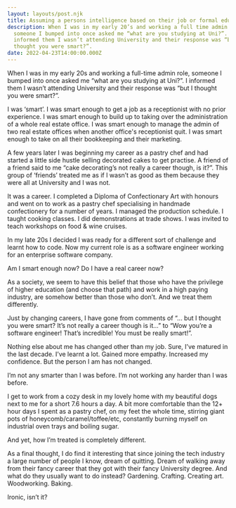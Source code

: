 ```yaml
---
layout: layouts/post.njk
title: Assuming a persons intelligence based on their job or formal education
description: When I was in my early 20’s and working a full time admin role,
  someone I bumped into once asked me “what are you studying at Uni?”. I
  informed them I wasn’t attending University and their response was “but I
  thought you were smart?”.
date: 2022-04-23T14:00:00.000Z
---
```

When I was in my early 20s and working a full-time admin role, someone I bumped into once asked me “what are you studying at Uni?”. I informed them I wasn’t attending University and their response was “but I thought you were smart?”.

I was ‘smart’. I was smart enough to get a job as a receptionist with no prior experience. I was smart enough to build up to taking over the administration of a whole real estate office. I was smart enough to manage the admin of two real estate offices when another office's receptionist quit. I was smart enough to take on all their bookkeeping and their marketing.

A few years later I was beginning my career as a pastry chef and had started a little side hustle selling decorated cakes to get practise. A friend of a friend said to me “cake decorating’s not really a career though, is it?”. This group of ‘friends’ treated me as if I wasn’t as good as them because they were all at University and I was not.

It was a career. I completed a Diploma of Confectionary Art with honours and went on to work as a pastry chef specialising in handmade confectionery for a number of years. I managed the production schedule. I taught cooking classes. I did demonstrations at trade shows. I was invited to teach workshops on food & wine cruises.

In my late 20s I decided I was ready for a different sort of challenge and learnt how to code. Now my current role is as a software engineer working for an enterprise software company.

Am I smart enough now? Do I have a real career now?

As a society, we seem to have this belief that those who have the privilege of higher education (and choose that path) and work in a high paying industry, are somehow better than those who don’t. And we treat them differently.

Just by changing careers, I have gone from comments of “... but I thought you were smart? It’s not really a career though is it...” to “Wow you’re a software engineer! That’s incredible! You must be really smart!”.

Nothing else about me has changed other than my job. Sure, I’ve matured in the last decade. I’ve learnt a lot. Gained more empathy. Increased my confidence. But the person I am has not changed.

I’m not any smarter than I was before. I’m not working any harder than I was before.

I get to work from a cozy desk in my lovely home with my beautiful dogs next to me for a short 7.6 hours a day. A bit more comfortable than the 12+ hour days I spent as a pastry chef, on my feet the whole time, stirring giant pots of honeycomb/caramel/toffee/etc, constantly burning myself on industrial oven trays and boiling sugar.

And yet, how I’m treated is completely different.

As a final thought, I do find it interesting that since joining the tech industry a large number of people I know, dream of quitting. Dream of walking away from their fancy career that they got with their fancy University degree. And what do they usually want to do instead? Gardening. Crafting. Creating art. Woodworking. Baking.

Ironic, isn’t it?